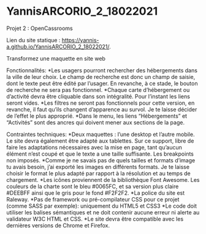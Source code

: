 # YannisARCORIO_2_18022021

Projet 2 : OpenCassrooms 


Lien du site statique : https://yannis-a.github.io/YannisARCORIO_2_18022021/.


Transformez une maquette en site web

Fonctionnalités:
*Les usagers pourront rechercher des hébergements dans la ville de leur choix. Le champ de recherche est donc un champ de saisie, dont le texte peut être édité par l’usager. En revanche, à ce stade, le bouton de recherche ne sera pas fonctionnel.
*Chaque carte d’hébergement ou d’activité devra être cliquable dans son intégralité. Pour l’instant les liens seront vides.
*Les filtres ne seront pas fonctionnels pour cette version, en revanche, il faut qu’ils changent d’apparence au survol. Je te laisse décider de l’effet le plus approprié.
*Dans le menu, les liens “Hébergements” et “Activités” sont des ancres qui doivent mener aux sections de la page.

Contraintes techniques:
*Deux maquettes : l’une desktop et l’autre mobile. Le site devra également être adapté aux tablettes. Sur ce support, libre de faire les adaptations nécessaires avec la mise en page, tant qu’aucun élément n’est coupé et que le texte a une taille suffisante. Les breakpoints non imposés.
*Comme je ne savais pas de quels tailles et formats d’image tu avais besoin, j’ai exporté les images en différents formats. Je te laisse choisir le format le plus adapté par rapport à la résolution et au temps de chargement.
*Les icônes proviennent de la bibliothèque Font Awesome. Les couleurs de la charte sont le bleu #0065FC, et sa version plus claire #DEEBFF ainsi que le gris pour le fond #F2F2F2.
*La police du site est Raleway.
*Pas de framework ou pré-compilateur CSS pour ce projet (comme SASS par exemple): uniquement du HTML5 et CSS3
*Le code doit utiliser les balises sémantiques et ne doit contenir aucune erreur ni alerte au validateur W3C HTML et CSS.
*Le site devra être compatible avec les dernières versions de Chrome et Firefox.
